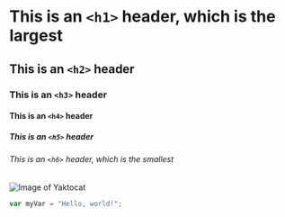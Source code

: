 # This is an `<h1>` header, which is the largest
## This is an `<h2>` header
### This is an `<h3>` header
#### This is an `<h4>` header
##### This is an `<h5>` header
###### This is an `<h6>` header, which is the smallest
![Image of Yaktocat](https://octodex.github.com/images/yaktocat.png)
``` javascript
var myVar = "Hello, world!";
```
